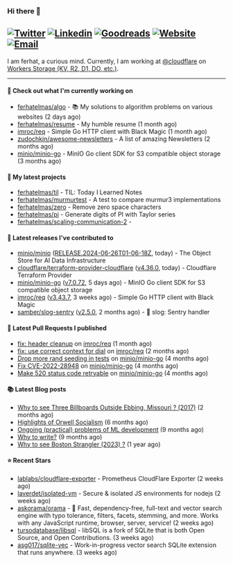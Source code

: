 ### Hi there 👋
[![Twitter](https://img.shields.io/twitter/follow/ferhatelmas_?label=Twitter&style=social)](https://twitter.com/ferhatelmas_)
[![Linkedin](https://img.shields.io/badge/LinkedIn--_.svg?style=social&logo=linkedin)](https://www.linkedin.com/in/ferhatelmas/)
[![Goodreads](https://img.shields.io/badge/goodreads--_.svg?style=social&logo=goodreads)](https://www.goodreads.com/user/show/24238914-ferhat-elmas/)
[![Website](https://img.shields.io/badge/website--_.svg?style=social&logo=rss)](https://ferhatelmas.com/)
[![Email](https://img.shields.io/badge/email--_.svg?logo=Gmail&style=social)](mailto:elmas.ferhat@gmail.com)
-----------

I am ferhat, a curious mind.
Currently, I am working at [@cloudflare](https://github.com/cloudflare) on [Workers Storage (KV, R2, D1, DO, etc.)](https://developers.cloudflare.com/products/?product-group=Storage).







-----------
#### 👷 Check out what I'm currently working on

- [ferhatelmas/algo](https://github.com/ferhatelmas/algo) - :books: My solutions to algorithm problems on various websites (2 days ago)
- [ferhatelmas/resume](https://github.com/ferhatelmas/resume) - My humble resume (1 month ago)
- [imroc/req](https://github.com/imroc/req) - Simple Go HTTP client with Black Magic (1 month ago)
- [zudochkin/awesome-newsletters](https://github.com/zudochkin/awesome-newsletters) - A list of amazing Newsletters (2 months ago)
- [minio/minio-go](https://github.com/minio/minio-go) - MinIO Go client SDK for S3 compatible object storage (3 months ago)

#### 🌱 My latest projects

- [ferhatelmas/til](https://github.com/ferhatelmas/til) - TIL: Today I Learned Notes
- [ferhatelmas/murmurtest](https://github.com/ferhatelmas/murmurtest) - A test to compare murmur3 implementations
- [ferhatelmas/zero](https://github.com/ferhatelmas/zero) - Remove zero space characters
- [ferhatelmas/pi](https://github.com/ferhatelmas/pi) - Generate digits of PI with Taylor series
- [ferhatelmas/scaling-communication-2](https://github.com/ferhatelmas/scaling-communication-2) - 

#### 🚀 Latest releases I've contributed to

- [minio/minio](https://github.com/minio/minio) ([RELEASE.2024-06-26T01-06-18Z](https://github.com/minio/minio/releases/tag/RELEASE.2024-06-26T01-06-18Z), today) - The Object Store for AI Data Infrastructure
- [cloudflare/terraform-provider-cloudflare](https://github.com/cloudflare/terraform-provider-cloudflare) ([v4.36.0](https://github.com/cloudflare/terraform-provider-cloudflare/releases/tag/v4.36.0), today) - Cloudflare Terraform Provider
- [minio/minio-go](https://github.com/minio/minio-go) ([v7.0.72](https://github.com/minio/minio-go/releases/tag/v7.0.72), 5 days ago) - MinIO Go client SDK for S3 compatible object storage
- [imroc/req](https://github.com/imroc/req) ([v3.43.7](https://github.com/imroc/req/releases/tag/v3.43.7), 3 weeks ago) - Simple Go HTTP client with Black Magic
- [samber/slog-sentry](https://github.com/samber/slog-sentry) ([v2.5.0](https://github.com/samber/slog-sentry/releases/tag/v2.5.0), 2 months ago) - 🚨 slog: Sentry handler

#### 🔨 Latest Pull Requests I published

- [fix: header cleanup](https://github.com/imroc/req/pull/355) on [imroc/req](https://github.com/imroc/req) (1 month ago)
- [fix: use correct context for dial](https://github.com/imroc/req/pull/341) on [imroc/req](https://github.com/imroc/req) (2 months ago)
- [Drop more rand seeding in tests](https://github.com/minio/minio-go/pull/1942) on [minio/minio-go](https://github.com/minio/minio-go) (4 months ago)
- [Fix CVE-2022-28948](https://github.com/minio/minio-go/pull/1938) on [minio/minio-go](https://github.com/minio/minio-go) (4 months ago)
- [Make 520 status code retryable](https://github.com/minio/minio-go/pull/1935) on [minio/minio-go](https://github.com/minio/minio-go) (4 months ago)

#### 📚 Latest Blog posts

- [Why to see Three Billboards Outside Ebbing, Missouri ? (2017)](https://ferhatelmas.com/why-to-see-three-billboards-outside-ebbing-missouri-2017) (2 months ago)
- [Highlights of Orwell Socialism](https://ferhatelmas.com/highlights-of-orwell-socialism) (6 months ago)
- [Ongoing (practical) problems of ML development](https://ferhatelmas.com/ongoing-practical-problems-of-ml-development) (9 months ago)
- [Why to write?](https://ferhatelmas.com/why-to-write) (9 months ago)
- [Why to see Boston Strangler (2023) ?](https://ferhatelmas.com/why-to-see-boston-strangler-2023) (1 year ago)

#### ⭐ Recent Stars

- [lablabs/cloudflare-exporter](https://github.com/lablabs/cloudflare-exporter) - Prometheus CloudFlare Exporter (2 weeks ago)
- [laverdet/isolated-vm](https://github.com/laverdet/isolated-vm) - Secure &amp; isolated JS environments for nodejs (2 weeks ago)
- [askorama/orama](https://github.com/askorama/orama) - 🌌  Fast, dependency-free, full-text and vector search engine with typo tolerance, filters, facets, stemming, and more. Works with any JavaScript runtime, browser, server, service! (2 weeks ago)
- [tursodatabase/libsql](https://github.com/tursodatabase/libsql) - libSQL is a fork of SQLite that is both Open Source, and Open Contributions. (3 weeks ago)
- [asg017/sqlite-vec](https://github.com/asg017/sqlite-vec) - Work-in-progress vector search SQLite extension that runs anywhere. (3 weeks ago)
